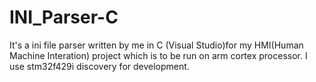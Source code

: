 # INI_Parser-C
It's a ini file parser written by me in C (Visual Studio)for my HMI(Human Machine Interation) project which is to be run on arm cortex processor. I use stm32f429i discovery for development.
 
